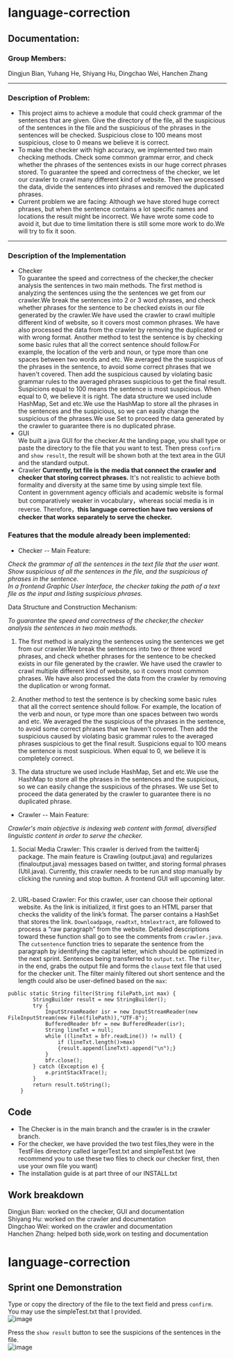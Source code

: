 # language-correction

## Documentation:
### Group Members:</br>
Dingjun Bian, Yuhang He, Shiyang Hu, Dingchao Wei, Hanchen Zhang</br>

---
### Description of Problem:
* This project aims to achieve a module that could check grammar of the sentences that are given.
Give the directory of the file, all the suspicious of the sentences in the file and the suspicious of the phrases in  the sentences will be checked.
Suspicious close to 100 means most suspicious, close to 0 means we believe it is correct.
* To make the checker with high accuracy, we implemented two main checking methods.
Check some common grammar error, and check whether the phrases of the sentences exists in our huge correct phrases stored. 
To guarantee the speed and correctness of the checker, we let our crawler to crawl many different kind of website.
Then we processed the data, divide the sentences into phrases and removed the duplicated phrases.
* Current problem we are facing: Although we have stored huge correct phrases, but when the sentence contains a lot specific names and locations the result might be incorrect.
We have wrote some code to avoid it, but due to time limitation there is still some more work to do.We will try to fix it soon.
---
### Description of the Implementation

* Checker  
To guarantee the speed and correctness of the checker,the checker analysis the sentences in two main methods. 
The first method is analyzing the sentences using the
the sentences we get from our crawler.We break the sentences into 2 or 3 word phrases, and check whether
   phrases for the sentence to be checked exists in our file generated by the crawler.We have used the crawler
   to crawl multiple different kind of website, so it covers most common phrases.
   We have also processed the data from the crawler by removing the duplicated or with wrong format.
   Another method to test the sentence is by checking some basic rules that all the correct sentence should follow.For example,
   the location of the verb and noun, or type more than one spaces between two words and etc.
   We averaged the the suspicious of the phrases in the sentence, to avoid some correct phrases that we haven't covered.
   Then add the suspicious caused by violating basic grammar rules to the averaged phrases suspicious to get the final result.
   Suspicions equal to 100 means the sentence is most suspicious. When equal to 0, we believe it is right.
   The data structure we used include HashMap, Set and etc.We use the HashMap to store all the phrases in the sentences and the suspicious,
   so we can easily change the suspicious of the phrases.We use Set to proceed the data generated by the crawler to guarantee there is no duplicated phrase.
* GUI  
We built a java GUI for the checker.At the landing page, you shall type or paste the directory to the file that you want to test.
Then press `confirm` and `show result`, the result will be shown both at the text area in the GUI and the standard output. 
* Crawler
**Currently, txt file is the media that connect the crawler and checker that storing correct phrases.** It's not realistic to achieve both formality and diversity at the same time by using simple text file. Content in government agency officials and academic website is formal but comparatively weaker in vocabulary，whereas social media is in reverse. Therefore，**this language correction have two versions of checker that works separately to serve the checker.**


### Features that the module already been implemented:

* Checker -- Main Feature:

*Check the grammar of all the sentences in the text file that the user want.  
Show suspicious of all the sentences in the file, and the suspicious of phrases in the sentence.  
In a frontend Graphic User Interface, the checker taking the path of a text file as the input and listing suspicious phrases.*

Data Structure and Construction Mechanism:

  *To guarantee the speed and correctness of the checker,the checker analysis the sentences in two main methods.*

   1. The first method is analyzing the sentences using the sentences we get from our crawler.We break the sentences into two or three word phrases, and check whether phrases for the sentence to be checked exists in our file generated by the crawler. We have used the crawler to crawl multiple different kind of website, so it covers most common phrases. We have also processed the data from the crawler by removing the duplication or wrong format.
   
   2. Another method to test the sentence is by checking some basic rules that all the correct sentence should follow. For example, the location of the verb and noun, or type more than one spaces between two words and etc. We averaged the the suspicious of the phrases in the sentence, to avoid some correct phrases that we haven't covered. Then add the suspicious caused by violating basic grammar rules to the averaged phrases suspicious to get the final result. Suspicions equal to 100 means the sentence is most suspicious. When equal to 0, we believe it is completely correct.
   
   3. The data structure we used include HashMap, Set and etc.We use the HashMap to store all the phrases in the sentences and the suspicious, so we can easily change the suspicious of the phrases. We use Set to proceed the data generated by the crawler to guarantee there is no duplicated phrase.

* Crawler -- Main Feature: 

*Crawler's main objective is indexing web content with formal, diversified linguistic content in order to serve the checker.*

   1. Social Media Crawler:
   This crawler is derived from the twitter4j package. The main feature is Crawling (output.java) and regularizes (finaloutput.java) messages based on twitter, and storing formal phrases (Util.java). Currently, this crawler needs to be run and stop manually by clicking the running and stop button. A frontend GUI will upcoming later. </br></br>

   2. URL-based Crawler:
   For this crawler, user can choose their optional website. As the link is initialized, it first goes to an HTML parser that checks the validity of the link’s format. The parser contains a HashSet that stores the link. 
   `Downloadpage`, `readtxt`, `htmlextract`, are followed to process a “raw paragraph” from the website. Detailed descriptions toward these function shall go to see the comments from `crawler.java`. The `cutsentence` function tries to separate the sentence from the paragraph by identifying the capital letter, which should be optimized in the next sprint.
   Sentences being transferred to `output.txt`. The `filter`, in the end, grabs the output file and forms the `clause` text file that used for the checker unit. The filter mainly filtered out short sentence and the length could also be user-defined based on the `max`:
```
public static String filter(String filePath,int max) {
        StringBuilder result = new StringBuilder();
        try {
            InputStreamReader isr = new InputStreamReader(new FileInputStream(new File(filePath)),"UTF-8");
            BufferedReader bfr = new BufferedReader(isr);
            String lineTxt = null;
            while ((lineTxt = bfr.readLine()) != null) {
                if (lineTxt.length()>max)
                {result.append(lineTxt).append("\n");}
            }
            bfr.close();
        } catch (Exception e) {
            e.printStackTrace();
        }
        return result.toString();
    }
``` 
## Code
* The Checker is in the main branch and the crawler is in the crawler branch.
* For the checker, we have provided the two test files,they were in the TestFiles directory called largerTest.txt and simpleTest.txt
(we recommend you to use these two files to check our checker first, then use your own file you want)
* The installation guide is at part three of our INSTALL.txt 
## Work breakdown
Dingjun Bian: worked on the checker, GUI and documentation  
Shiyang Hu: worked on the crawler and documentation  
Dingchao Wei: worked on the crawler and documentation  
Hanchen Zhang: helped both side,work on testing and documentation  













# language-correction


## Sprint one Demonstration
Type or copy the directory of the file to the text field and press  `confirm`.</br>
You may use the simpleTest.txt that I provided.</br>
![image](https://github.com/bdjbray/language-correction/blob/master/images/Screen%20Shot%202020-04-05%20at%205.52.49%20PM.png)

Press the `show result` button to see the suspicions of the sentences in the file.</br>
![image](https://github.com/bdjbray/language-correction/blob/master/images/Screen%20Shot%202020-04-05%20at%206.15.53%20PM.png)
